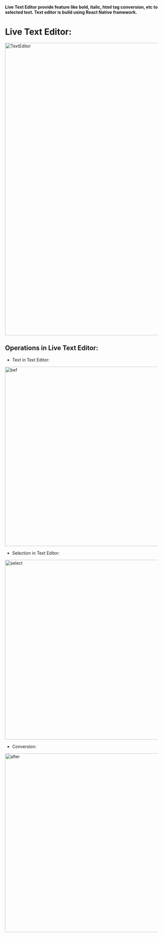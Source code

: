 **Live Text Editor provide feature like bold, italic, html tag conversion, etc to selected text. Text editor is build using React Native framework.**
# Live Text Editor:
<img width="960" alt="TextEditor" src="https://user-images.githubusercontent.com/65825925/225408957-e7fac6dd-ef83-4515-96c2-9b831eae5759.png">

## Operations in Live Text Editor:

- Text in Text Editor:

<img width="589" alt="bef" src="https://user-images.githubusercontent.com/65825925/225409308-0cbb44c4-d024-4a4e-9e01-e66946113151.png">

- Selection in Text Editor:

<img width="590" alt="select" src="https://user-images.githubusercontent.com/65825925/225409334-6d4a8d04-c6d3-46ac-b959-36aa9b6ccb39.png">

- Conversion:

<img width="587" alt="after" src="https://user-images.githubusercontent.com/65825925/225409357-6608691b-ce2e-4bb6-82f9-5e7c7d9bd86e.png">

